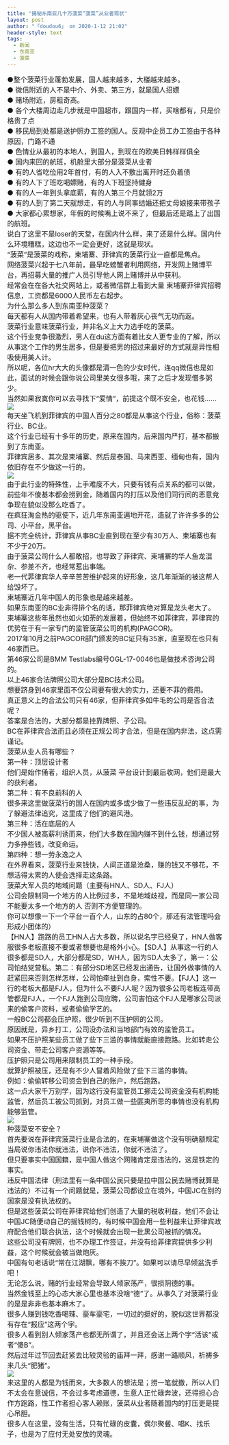 ```yaml
---
title: "揭秘东南亚几十万菠菜“菠菜”从业者现状"
layout: post
author: "「doudou6」 on 2020-1-12 21:02"
header-style: text
tags:
  - 新闻
  - 东南亚
  - 菠菜
---
```


<head></head>
<body>
 <div align="left"> 
  <font style="color:rgb(25, 25, 25)"><font style="font-size:16px">●整个菠菜行业蓬勃发展，国人越来越多，大楼越来越多。</font></font> 
 </div> 
 <div align="left"> 
  <font style="color:rgb(25, 25, 25)"><font style="font-size:16px">● 微信附近的人不是中介、外卖、第三方，就是国人招嫖</font></font> 
 </div> 
 <div align="left"> 
  <font style="color:rgb(25, 25, 25)"><font style="font-size:16px">● 赌场附近，房租奇高。</font></font> 
 </div> 
 <div align="left"> 
  <font style="color:rgb(25, 25, 25)"><font style="font-size:16px">● 各个大楼周边走几步就是中国超市，跟国内一样，买啥都有，只是价格贵了点</font></font> 
 </div> 
 <div align="left"> 
  <font style="color:rgb(25, 25, 25)"><font style="font-size:16px">● 移民局到处都是送护照办工签的国人。反观中企员工办工签由于各种原因，门路不通</font></font> 
 </div> 
 <div align="left"> 
  <font style="color:rgb(25, 25, 25)"><font style="font-size:16px">● 色情业从最初的本地人，到国人，到现在的欧美日韩样样俱全</font></font> 
 </div> 
 <div align="left"> 
  <font style="color:rgb(25, 25, 25)"><font style="font-size:16px">● 国内来回的航班，机舱里大部分是菠菜从业者</font></font> 
 </div> 
 <div align="left"> 
  <font style="color:rgb(25, 25, 25)"><font style="font-size:16px">● 有的人省吃俭用2年首付，有的人入不敷出离开时还负着债</font></font> 
 </div> 
 <div align="left"> 
  <font style="color:rgb(25, 25, 25)"><font style="font-size:16px">● 有的人下了班吃喝嫖赌，有的人下班坚持健身</font></font> 
 </div> 
 <div align="left"> 
  <font style="color:rgb(25, 25, 25)"><font style="font-size:16px">● 有的人一年到头拿底薪，有的人第三个月就领2万</font></font> 
 </div> 
 <div align="left"> 
  <font style="color:rgb(25, 25, 25)"><font style="font-size:16px">● 有的人到了第二天就想走，有的人与同事结婚还把丈母娘接来带孩子</font></font> 
 </div> 
 <div align="left"> 
  <font style="color:rgb(25, 25, 25)"><font style="font-size:16px">● 大家都心累想家，年假的时候嘴上说不来了，但最后还是踏上了出国的航班。</font></font> 
 </div> 
 <div align="left"> 
  <font style="color:rgb(25, 25, 25)"><font style="font-size:16px">说白了这里不是loser的天堂，在国内什么样，来了还是什么样。国内什么环境糟糕，这边也不一定会更好，这就是现状。</font></font> 
 </div> 
 <div align="left"> 
  <font style="color:rgb(25, 25, 25)"><font style="font-size:16px">“菠菜”是菠菜的戏称，柬埔寨、菲律宾的菠菜行业一直都是焦点。</font></font> 
 </div> 
 <div align="left"> 
  <font style="color:rgb(25, 25, 25)"><font style="font-size:16px">网络菠菜兴起于七八年前，最早吃螃蟹者利用网络，开发网上赌博平台，再招募大量的推广人员引导他人网上赌博并从中获利。</font></font> 
 </div> 
 <div align="left"> 
  <font style="color:rgb(25, 25, 25)"><font style="font-size:16px">经常会在在各大社交网站上，或者微信群上看到大量 柬埔寨菲律宾招聘信息，工资都是6000人民币左右起步。</font></font> 
 </div> 
 <div align="left"> 
  <font style="color:rgb(25, 25, 25)"><font style="font-size:16px">为什么那么多人到东南亚种菠菜？</font></font> 
 </div> 
 <div align="left"> 
  <font style="color:rgb(25, 25, 25)"><font style="font-size:16px">每天都有人从国内带着希望来，也有人带着灰心丧气无功而返。</font></font> 
 </div> 
 <div align="left"> 
  <font style="color:rgb(25, 25, 25)"><font style="font-size:16px">菠菜行业意味菠菜行业，并非名义上大力选手吃的菠菜。</font></font> 
 </div> 
 <div align="left"> 
  <font style="color:rgb(25, 25, 25)"><font style="font-size:16px">这个行业竞争很激烈，男人在du这方面有着比女人更专业的了解，所以从事这个工作的男生居多，但是要把男的招过来最好的方式就是异性相吸使用美人计。</font></font> 
 </div> 
 <div align="left"> 
  <font style="color:rgb(25, 25, 25)"><font style="font-size:16px">所以呢，各位hr大大的头像都是清一色的少女时代，连qq微信也是如此，面试的时候会跟你说公司里美女很多哦，来了之后才发现僧多粥少。</font></font> 
 </div> 
 <div align="left"> 
  <font style="color:rgb(25, 25, 25)"><font style="font-size:16px">当然如果寂寞你可以去寻找下“爱情”，前提这个既不安全，也花钱……</font></font> 
 </div> 
 <div align="left"> 
  <font style="color:rgb(25, 25, 25)"><font style="font-size:16px"><img src="http://5b0988e595225.cdn.sohucs.com/images/20191110/df695b45a6ad418f92bc34cb108fc77e.jpeg" onload="thumbImg(this)"></font></font> 
 </div> 
 <div align="left"> 
  <font style="color:rgb(25, 25, 25)"><font style="font-size:16px">每天坐飞机到菲律宾的中国人百分之80都是从事这个行业，俗称：菠菜行业、BC业。</font></font> 
 </div> 
 <div align="left"> 
  <font style="color:rgb(25, 25, 25)"><font style="font-size:16px">这个行业已经有十多年的历史，原来在国内，后来国内严打，基本都搬到了东南亚。</font></font> 
 </div> 
 <div align="left"> 
  <font style="color:rgb(25, 25, 25)"><font style="font-size:16px">菲律宾居多、其次是柬埔寨、然后是泰国、马来西亚、缅甸也有，国内依旧存在不少做这一行的。</font></font> 
 </div> 
 <div align="left"> 
  <font style="color:rgb(25, 25, 25)"><font style="font-size:16px"><img src="http://5b0988e595225.cdn.sohucs.com/images/20191110/6c1dbb7b9ee649d1b8bed0f0174b0bae.jpeg" onload="thumbImg(this)"></font></font> 
 </div> 
 <div align="left"> 
  <font style="color:rgb(25, 25, 25)"><font style="font-size:16px">由于此行业的特殊性，上手难度不大，只要有钱有点关系的都可以做，前些年不傻基本都会捞到金，随着国内的打压以及他们同行间的恶意竞争现在貌似没那么吃香了。</font></font> 
 </div> 
 <div align="left"> 
  <font style="color:rgb(25, 25, 25)"><font style="font-size:16px">在疯狂淘金热的驱使下，近几年东南亚遍地开花，造就了许许多多的公司、小平台，黑平台。</font></font> 
 </div> 
 <div align="left"> 
  <font style="color:rgb(25, 25, 25)"><font style="font-size:16px">据不完全统计，菲律宾从事BC业直到现在至少有30万人、柬埔寨也有不少于20万。</font></font> 
 </div> 
 <div align="left"> 
  <font style="color:rgb(25, 25, 25)"><font style="font-size:16px">由于菠菜公司什么人都敢招，也导致了菲律宾、柬埔寨的华人鱼龙混杂、参差不齐，也经常惹出事端。</font></font> 
 </div> 
 <div align="left"> 
  <font style="color:rgb(25, 25, 25)"><font style="font-size:16px">老一代菲律宾华人辛辛苦苦维护起来的好形象，这几年渐渐的被这帮人给毁坏了。</font></font> 
 </div> 
 <div align="left"> 
  <font style="color:rgb(25, 25, 25)"><font style="font-size:16px">柬埔寨近几年中国人的形象也是越来越差。</font></font> 
 </div> 
 <div align="left"> 
  <font style="color:rgb(25, 25, 25)"><font style="font-size:16px">如果东南亚的BC业非得排个名的话，那菲律宾绝对算是龙头老大了。</font></font> 
 </div> 
 <div align="left"> 
  <font style="color:rgb(25, 25, 25)"><font style="font-size:16px">柬埔寨这些年虽然也如火如荼的发展着，但始终不如菲律宾，菲律宾的优势在于有一家专门的监管菠菜公司的机构(PAGCOR)。</font></font> 
 </div> 
 <div align="left"> 
  <font style="color:rgb(25, 25, 25)"><font style="font-size:16px">2017年10月之前PAGCOR部门颁发的BC证只有35家，直至现在也只有46家而已。</font></font> 
 </div> 
 <div align="left"> 
  <font style="color:rgb(25, 25, 25)"><font style="font-size:16px">第46家公司是BMM Testlabs编号OGL-17-0046也是做技术咨询公司的。</font></font> 
 </div> 
 <div align="left"> 
  <font style="color:rgb(25, 25, 25)"><font style="font-size:16px">以上46家合法牌照公司大部分是BC技术公司。</font></font> 
 </div> 
 <div align="left"> 
  <font style="color:rgb(25, 25, 25)"><font style="font-size:16px">想要跻身到46家里面不仅公司要有很大的实力，还要不菲的费用。</font></font> 
 </div> 
 <div align="left"> 
  <font style="color:rgb(25, 25, 25)"><font style="font-size:16px">真正意义上的合法公司只有46家，但菲律宾多如牛毛的公司是否合法呢？</font></font> 
 </div> 
 <div align="left"> 
  <font style="color:rgb(25, 25, 25)"><font style="font-size:16px">答案是合法的，大部分都是挂靠牌照、子公司。</font></font> 
 </div> 
 <div align="left"> 
  <font style="color:rgb(25, 25, 25)"><font style="font-size:16px">BC在菲律宾合法而且必须在正规公司才合法，但是在国内非法，这点需谨记。</font></font> 
 </div> 
 <div align="left"> 
  <font style="color:rgb(25, 25, 25)"><font style="font-size:16px">菠菜从业人员有哪些？</font></font> 
 </div> 
 <div align="left"> 
  <font style="color:rgb(25, 25, 25)"><font style="font-size:16px">第一种：顶层设计者</font></font> 
 </div> 
 <div align="left"> 
  <font style="color:rgb(25, 25, 25)"><font style="font-size:16px">他们是始作俑者，组织人员，从菠菜 平台设计到最后收网，他们是最大的获利者。</font></font> 
 </div> 
 <div align="left"> 
  <font style="color:rgb(25, 25, 25)"><font style="font-size:16px">第二种：有不良前科的人</font></font> 
 </div> 
 <div align="left"> 
  <font style="color:rgb(25, 25, 25)"><font style="font-size:16px">很多来这里做菠菜行的国人在国内或多或少做了一些违反乱纪的事，为了躲避法律追究，这里成了他们的避风港。</font></font> 
 </div> 
 <div align="left"> 
  <font style="color:rgb(25, 25, 25)"><font style="font-size:16px">第三种：活在底层的人</font></font> 
 </div> 
 <div align="left"> 
  <font style="color:rgb(25, 25, 25)"><font style="font-size:16px">不少国人被高薪利诱而来，他们大多数在国内赚不到什么钱，想通过努力多挣些钱，改变命运。</font></font> 
 </div> 
 <div align="left"> 
  <font style="color:rgb(25, 25, 25)"><font style="font-size:16px">第四种：想一劳永逸之人</font></font> 
 </div> 
 <div align="left"> 
  <font style="color:rgb(25, 25, 25)"><font style="font-size:16px">在外界看来，菠菜行业来钱快，人间正道是沧桑，赚的钱又不够花，不想活得太累的人便会选择走这条路。</font></font> 
 </div> 
 <div align="left"> 
  <font style="color:rgb(25, 25, 25)"><font style="font-size:16px">菠菜大军人员的地域问题（主要有HN人、SD人、FJ人）</font></font> 
 </div> 
 <div align="left"> 
  <font style="color:rgb(25, 25, 25)"><font style="font-size:16px">公司会限制同一个地方的人比例过多，不是地域歧视，而是同一家公司不能要太多一个地方的人 否则不方便管理的。</font></font> 
 </div> 
 <div align="left"> 
  <font style="color:rgb(25, 25, 25)"><font style="font-size:16px">你可以想像一下一个平台一百个人，山东的占80个，那还有法管理吗会形成小团体的）</font></font> 
 </div> 
 <div align="left"> 
  <font style="color:rgb(25, 25, 25)"><font style="font-size:16px">【HN人】跑路的员工HN人占大多数，所以说名字已经臭了，HN人做客服很多老板直接不要或者想要也是格外小心。【SD人】从事这一行的人很多都是SD人，大部分都是SD，WH人，因为SD人太多了，第一：公司怕结党营私。第二：有部分SD地区已经发出通告，让国外做事情的人赶紧回来否则怎样怎样，公司怕牵扯到自身，索性不要。【FJ人】这一行的老板大都是FJ人，但为什么不要FJ人呢？因为很多公司老板连带高管都是FJ人，一个FJ人跑到公司应聘，公司害怕这个FJ人是哪家公司派来的偷客户资料，或者偷偷学艺的。</font></font> 
 </div> 
 <div align="left"> 
  <font style="color:rgb(25, 25, 25)"><font style="font-size:16px">一般BC公司都会压护照，很少听到不压护照的公司。</font></font> 
 </div> 
 <div align="left"> 
  <font style="color:rgb(25, 25, 25)"><font style="font-size:16px">原因就是，异乡打工，公司没办法和当地部门有效的监管员工。</font></font> 
 </div> 
 <div align="left"> 
  <font style="color:rgb(25, 25, 25)"><font style="font-size:16px">如果不压护照某些员工做了些下三滥的事情就能直接跑路。比如转走公司资金、带走公司客户资源等等。</font></font> 
 </div> 
 <div align="left"> 
  <font style="color:rgb(25, 25, 25)"><font style="font-size:16px">压护照只是公司用来限制员工的一种手段。</font></font> 
 </div> 
 <div align="left"> 
  <font style="color:rgb(25, 25, 25)"><font style="font-size:16px">就算护照被压，还是有不少人冒着风险做了些下三滥的事情。</font></font> 
 </div> 
 <div align="left"> 
  <font style="color:rgb(25, 25, 25)"><font style="font-size:16px">例如：偷偷转移公司资金到自己的账户，然后跑路。</font></font> 
 </div> 
 <div align="left"> 
  <font style="color:rgb(25, 25, 25)"><font style="font-size:16px">这一点大家千万别学，因为这行没有监管员工挪走公司资金没有机构能监管，然后员工被公司抓到，对员工做一些匪夷所思的事情也没有机构能够监管。</font></font> 
 </div> 
 <div align="left"> 
  <font style="color:rgb(25, 25, 25)"><font style="font-size:16px"><img src="http://5b0988e595225.cdn.sohucs.com/images/20191110/e5bc3b46a1e34f209dda48fe00f459bf.jpeg" onload="thumbImg(this)"></font></font> 
 </div> 
 <div align="left"> 
  <font style="color:rgb(25, 25, 25)"><font style="font-size:16px">种菠菜安不安全？</font></font> 
 </div> 
 <div align="left"> 
  <font style="color:rgb(25, 25, 25)"><font style="font-size:16px">首先要说在菲律宾菠菜行业是合法的，在柬埔寨做这个没有明确额规定当局说你违法你就违法，说你不违法，你就不违法了。</font></font> 
 </div> 
 <div align="left"> 
  <font style="color:rgb(25, 25, 25)"><font style="font-size:16px">但只要事实中国国籍，是中国人做这个网赌肯定是违法的，这是铁定的事实。</font></font> 
 </div> 
 <div align="left"> 
  <font style="color:rgb(25, 25, 25)"><font style="font-size:16px">违反中国法律（刑法里有一条中国公民只要是拉中国公民去赌博就算是违法的）不过有一个问题就是，菠菜公司都设立在境外，中国JC在别的国家是没有执法权的。</font></font> 
 </div> 
 <div align="left"> 
  <font style="color:rgb(25, 25, 25)"><font style="font-size:16px">但是这些菠菜公司在菲律宾给他们创造了大量的税收利益，他们不会让中国JC随便动自己的摇钱树的，有时候中国会用一些利益来让菲律宾政府配合他们联合执法，这个时候就会出现一批黑公司被抓的情况。</font></font> 
 </div> 
 <div align="left"> 
  <font style="color:rgb(25, 25, 25)"><font style="font-size:16px">这些公司没有牌照，也不办理工作签证，并没有给菲律宾提供多少利益，这个时候就会被当做炮灰。</font></font> 
 </div> 
 <div align="left"> 
  <font style="color:rgb(25, 25, 25)"><font style="font-size:16px">中国有句老话说“常在江湖飘，哪有不挨刀”。如果可以请尽早倾盆洗手吧！</font></font> 
 </div> 
 <div align="left"> 
  <font style="color:rgb(25, 25, 25)"><font style="font-size:16px">无论怎么说，赌的行业经常会导致人倾家荡产，很损阴德的事。</font></font> 
 </div> 
 <div align="left"> 
  <font style="color:rgb(25, 25, 25)"><font style="font-size:16px">当然金钱至上的心态大家心里也基本没啥“德”了。从事久了对菠菜行业的是是非非也基本麻木了。</font></font> 
 </div> 
 <div align="left"> 
  <font style="color:rgb(25, 25, 25)"><font style="font-size:16px">很多人赚到钱吃香喝辣、豪车豪宅，一切过的挺好的，貌似这世界都没有存在“报应”这两个字。</font></font> 
 </div> 
 <div align="left"> 
  <font style="color:rgb(25, 25, 25)"><font style="font-size:16px">很多人看到别人倾家荡产也都无所谓了，并且还会送上两个字“活该”或者“傻B”。</font></font> 
 </div> 
 <div align="left"> 
  <font style="color:rgb(25, 25, 25)"><font style="font-size:16px">然后过年过节回去赶紧去比较灵验的庙拜一拜，感谢一路顺风，祈祷多来几头“肥猪”。</font></font> 
 </div> 
 <div align="left"> 
  <font style="color:rgb(25, 25, 25)"><font style="font-size:16px"><img src="http://5b0988e595225.cdn.sohucs.com/images/20191110/d15179b5edad4e9692a112bf350528e8.jpeg" onload="thumbImg(this)"></font></font> 
 </div> 
 <div align="left"> 
  <font style="color:rgb(25, 25, 25)"><font style="font-size:16px">来这里的人都是为钱而来，大多数人的想法是；捞一笔就撤，所以人们不太会在意诚信，不会过多考虑道德，生意人正忙碌奔波，还得担心合作方跑路，性工作者担心客人赖账，菠菜从业者随着国内的打压更是提心吊胆。</font></font> 
 </div> 
 <div align="left"> 
  <font style="color:rgb(25, 25, 25)"><font style="font-size:16px">很多人在这里，没有生活，只有忙碌的皮囊，偶尔聚餐、唱K、找乐子，也是为了应付无处安放的灵魂。</font></font> 
 </div>
 <br>
</body>


